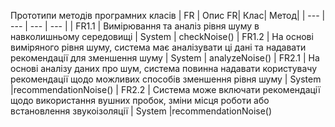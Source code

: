 Прототипи методів програмних класів
| FR | Опис FR| Клас| Метод|
| --- | --- | --- | --- |
| FR1.1 | Вимірювання та аналіз рівня шуму в навколишньому середовищі | System | checkNoise() 
| FR1.2 | На основі виміряного рівня шуму, система має аналізувати ці дані та надавати рекомендації для зменшення шуму |  System | analyzeNoise()
| FR2.1 | На основі аналізу даних про шум, система повинна надавати користувачу рекомендації щодо можливих способів зменшення рівня шуму | System |recommendationNoise()
| FR2.2 | Система може включати рекомендації щодо використання вушних пробок, зміни місця роботи або встановлення звукоізоляції | System |recommendationNoise()
